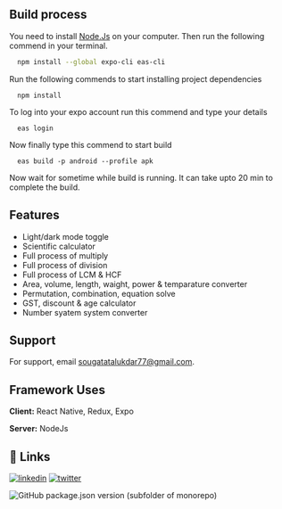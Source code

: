 ## Build process

You need to install [Node.Js](https://nodejs.org/en/download) on your computer. Then run the following commend in your terminal.

```bash
  npm install --global expo-cli eas-cli
```

Run the following commends to start installing project dependencies

```
  npm install
```

To log into your expo account run this commend and type your details

```
  eas login
```

Now finally type this commend to start build

```
  eas build -p android --profile apk
```

Now wait for sometime while build is running. It can take upto 20 min to complete the build.

## Features

-   Light/dark mode toggle
-   Scientific calculator
-   Full process of multiply
-   Full process of division
-   Full process of LCM & HCF
-   Area, volume, length, waight, power & temparature converter
-   Permutation, combination, equation solve
-   GST, discount & age calculator
-   Number syatem system converter

## Support

For support, email sougatatalukdar77@gmail.com.

## Framework Uses

**Client:** React Native, Redux, Expo

**Server:** NodeJs

## 🔗 Links

[![linkedin](https://img.shields.io/badge/instagram-E1306C?style=for-the-badge&logo=instagram&logoColor=white)](https://www.instagram.com/sougata_76/)
[![twitter](https://img.shields.io/badge/facebook-0165E1?style=for-the-badge&logo=facebook&logoColor=white)](https://www.facebook.com/sougata76)

![GitHub package.json version (subfolder of monorepo)](https://img.shields.io/github/package-json/v/sou-gata/react-native-calculator?logo=v.1.2.9)

<!-- ![GitHub package.json version (subfolder of monorepo)](https://img.shields.io/badge/version-v1.3.1-blue) -->
